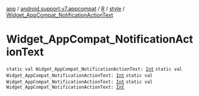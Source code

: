 [app](../../../index.md) / [android.support.v7.appcompat](../../index.md) / [R](../index.md) / [style](index.md) / [Widget_AppCompat_NotificationActionText](.)

# Widget_AppCompat_NotificationActionText

`static val Widget_AppCompat_NotificationActionText: `[`Int`](https://kotlinlang.org/api/latest/jvm/stdlib/kotlin/-int/index.html)
`static val Widget_AppCompat_NotificationActionText: `[`Int`](https://kotlinlang.org/api/latest/jvm/stdlib/kotlin/-int/index.html)
`static val Widget_AppCompat_NotificationActionText: `[`Int`](https://kotlinlang.org/api/latest/jvm/stdlib/kotlin/-int/index.html)
`static val Widget_AppCompat_NotificationActionText: `[`Int`](https://kotlinlang.org/api/latest/jvm/stdlib/kotlin/-int/index.html)
